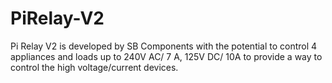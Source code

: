 # PiRelay-V2
Pi Relay V2 is developed by SB Components with the potential to control 4 appliances and loads up to 240V AC/ 7 A, 125V DC/ 10A to provide a way to control the high voltage/current devices.
